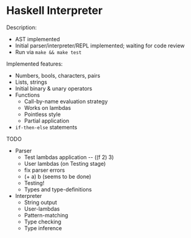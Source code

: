 # Haskell Interpreter


Description:
- AST implemented
- Initial parser/interpreter/REPL implemented; waiting for code review
- Run via `make && make test`


Implemented features:
- Numbers, bools, characters, pairs
- Lists, strings
- Initial binary & unary operators
- Functions
    - Call-by-name evaluation strategy
    - Works on lambdas
    - Pointless style 
    - Partial application
- `if-then-else` statements


TODO
- Parser
    - Test lambdas application -- ((f 2) 3)
    - User lambdas (on Testing stage)
    - fix parser errors
    - (+ a) b (seems to be done)
    - Testing!
    - Types and type-definitions
- Interpreter
    - String output
    - User-lambdas
    - Pattern-matching
    - Type checking
    - Type inference